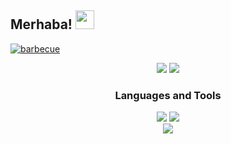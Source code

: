 ## Merhaba! <img src="https://raw.githubusercontent.com/iampavangandhi/iampavangandhi/master/gifs/Hi.gif" width="30px">
[![barbecue](https://cdn.discordapp.com/attachments/854084764683468800/869761392868220938/walvesgithub.png)](https://github.com/Walvesjs/)
<p align="center">
   <a href="https://discord.com/users/734545539458269368" target"blank_"><img src="https://img.shields.io/badge/walves%20-111111.svg?&style=for-the-badge&logo=discord&logoColor=white"></a>
   <a href="https://open.spotify.com/user/31eegdwmo455tqoshr3ab43d46ju?si=7e72560dd4e94636" target"blank_"><img src="https://img.shields.io/badge/Spotify%20-111111.svg?&style=for-the-badge&logo=spotify&logoColor=white"></a>

   <div align="center">
<h3>Languages and Tools</h3>
<a <img src="https://img.shields.io/badge/JavaScript%20-111111.svg?&style=for-the-badge&logo=JavaScript&logoColor=white"> </a>

<img src="https://img.shields.io/badge/Discord.Js%20-111111.svg?&style=for-the-badge&logo=Discord.Js&logoColor=white">
<img src="https://img.shields.io/badge/Visual%20Studio%20Code%20-111111.svg?&style=for-the-badge&logo=Visual%20Studio%20Code&logoColor=white>">
</div>

<div align="center">
   <a href="https://discord.com/users/734545539458269368" target="_blank">
      <img src="https://lanyard-profile-readme.vercel.app/api/734545539458269368">
   </a>
</div
